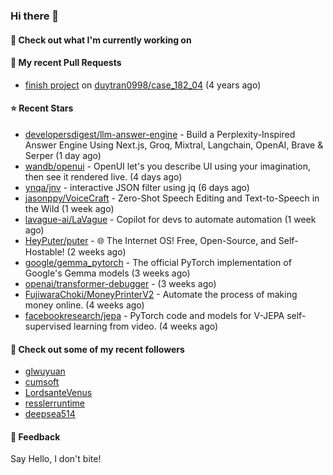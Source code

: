 ### Hi there 👋

#### 👷 Check out what I'm currently working on

#### 🔨 My recent Pull Requests

- [finish project](https://github.com/duytran0998/case_182_04/pull/1) on [duytran0998/case_182_04](https://github.com/duytran0998/case_182_04) (4 years ago)

#### ⭐ Recent Stars

- [developersdigest/llm-answer-engine](https://github.com/developersdigest/llm-answer-engine) - Build a Perplexity-Inspired Answer Engine Using Next.js, Groq, Mixtral, Langchain, OpenAI, Brave &amp; Serper (1 day ago)
- [wandb/openui](https://github.com/wandb/openui) - OpenUI let&#39;s you describe UI using your imagination, then see it rendered live. (4 days ago)
- [ynqa/jnv](https://github.com/ynqa/jnv) - interactive JSON filter using jq (6 days ago)
- [jasonppy/VoiceCraft](https://github.com/jasonppy/VoiceCraft) - Zero-Shot Speech Editing and Text-to-Speech in the Wild (1 week ago)
- [lavague-ai/LaVague](https://github.com/lavague-ai/LaVague) - Copilot for devs to automate automation (1 week ago)
- [HeyPuter/puter](https://github.com/HeyPuter/puter) - 🌐 The Internet OS! Free, Open-Source, and Self-Hostable! (2 weeks ago)
- [google/gemma_pytorch](https://github.com/google/gemma_pytorch) - The official PyTorch implementation of Google&#39;s Gemma models (3 weeks ago)
- [openai/transformer-debugger](https://github.com/openai/transformer-debugger) -  (3 weeks ago)
- [FujiwaraChoki/MoneyPrinterV2](https://github.com/FujiwaraChoki/MoneyPrinterV2) - Automate the process of making money online. (4 weeks ago)
- [facebookresearch/jepa](https://github.com/facebookresearch/jepa) - PyTorch code and models for V-JEPA self-supervised learning from video. (4 weeks ago)

#### 👯 Check out some of my recent followers

- [glwuyuan](https://github.com/glwuyuan)
- [cumsoft](https://github.com/cumsoft)
- [LordsanteVenus](https://github.com/LordsanteVenus)
- [resslerruntime](https://github.com/resslerruntime)
- [deepsea514](https://github.com/deepsea514)

#### 💬 Feedback

Say Hello, I don't bite!
